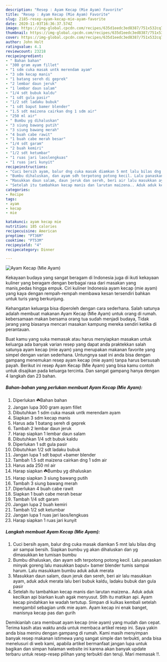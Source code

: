 ```yaml
---
description: "Resep : Ayam Kecap (Mie Ayam) Favorite"
title: "Resep : Ayam Kecap (Mie Ayam) Favorite"
slug: 2185-resep-ayam-kecap-mie-ayam-favorite
date: 2020-11-03T16:36:37.574Z
image: https://img-global.cpcdn.com/recipes/635d1eedc3ed8387/751x532cq70/ayam-kecap-mie-ayam-foto-resep-utama.jpg
thumbnail: https://img-global.cpcdn.com/recipes/635d1eedc3ed8387/751x532cq70/ayam-kecap-mie-ayam-foto-resep-utama.jpg
cover: https://img-global.cpcdn.com/recipes/635d1eedc3ed8387/751x532cq70/ayam-kecap-mie-ayam-foto-resep-utama.jpg
author: John Holt
ratingvalue: 4.1
reviewcount: 23218
recipeingredient:
- " Bahan bahan"
- "300 gram ayam fillet"
- "1 sdm cuka masak untk merendam ayam"
- "3 sdm kecap manis"
- "1 batang sereh di geprek"
- "2 lembar daun jeruk"
- "1 lembar daun salam"
- "1/4 sdt bubuk kaldu"
- "1 sdt gula pasir"
- "1/2 sdt ladaku bubuk"
- "1 sdt baput bamer blender"
- "1.5 sdt maizena cairkan dng 1 sdm air"
- "250 ml air"
- " Bumbu yg dihaluskan"
- "3 siung bawang putih"
- "3 siung bawang merah"
- "4 buah cabe rawit"
- "1 buah cabe merah besar"
- "1/4 sdt garam"
- "2 buah kemiri"
- "1/2 sdt ketumbar"
- "1 ruas jari laoslengkuas"
- "1 ruas jari kunyit"
recipeinstructions:
- "Cuci bersih ayam, balur dng cuka masak diamkan 5 mnt lalu bilas dng air sampai bersih. Siapkan bumbu yg akan dihaluskan dan yg dimasukkan ke tumisan bumbu"
- "Bumbu dihaluskan, dan ayam sdh terpotong potong kecil. Lalu panaskan minyak goreng lalu masukkan baput+ bamer blender tumis sampai harum. Lalu masukkam bumbu aduk aduk merata"
- "Masukkan daun salam, daun jeruk dan sereh, beri air lalu masukkan ayam, aduk aduk merata lalu beri bubuk kaldu, ladaku bubuk dan gula pasir"
- "Setelah itu tambahkan kecap manis dan larutan maizena.. Aduk aduk kecilkan api biarkan kuah agak menyusut. Stlh itu matikan api. Ayam kecap pindahkan ke wadah tertutup. Simpan di kulkas kembali setelah mengambil sebagian untk mie ayam. Ayam kecap ini enak banget, manisnya kecap pas dan gurih"
categories:
- Recipe
tags:
- ayam
- kecap
- mie

katakunci: ayam kecap mie 
nutrition: 185 calories
recipecuisine: American
preptime: "PT36M"
cooktime: "PT53M"
recipeyield: "4"
recipecategory: Dinner

---
```



![Ayam Kecap (Mie Ayam)](https://img-global.cpcdn.com/recipes/635d1eedc3ed8387/751x532cq70/ayam-kecap-mie-ayam-foto-resep-utama.jpg)

Kekayaan budaya yang sangat beragam di Indonesia juga di ikuti kekayaan kuliner yang beragam dengan berbagai rasa dari masakan yang manis,pedas hingga empuk. Ciri kuliner Indonesia ayam kecap (mie ayam) yang kaya dengan rempah-rempah membawa kesan tersendiri bahkan untuk turis yang berkunjung.




Kehangatan keluarga bisa diperoleh dengan cara sederhana. Salah satunya adalah membuat makanan Ayam Kecap (Mie Ayam) untuk orang di rumah. kebersamaan makan bersama orang tua sudah menjadi budaya, Tidak jarang yang biasanya mencari masakan kampung mereka sendiri ketika di perantauan.

Buat kamu yang suka memasak atau harus menyiapkan masakan untuk keluarga ada banyak varian resep yang dapat anda praktekkan salah satunya ayam kecap (mie ayam) yang merupakan makanan favorite yang simpel dengan varian sederhana. Untungnya saat ini anda bisa dengan gampang menemukan resep ayam kecap (mie ayam) tanpa harus bersusah payah.
Berikut ini resep Ayam Kecap (Mie Ayam) yang bisa kamu contoh untuk disajikan pada keluarga tercinta. Dan sangat gampang hanya dengan 4 langkah dan 23 bahan.


<!--inarticleads1-->

##### Bahan-bahan yang perlukan membuat Ayam Kecap (Mie Ayam):

1. Diperlukan  ☘️Bahan bahan
1. Jangan lupa 300 gram ayam fillet
1. Dibutuhkan 1 sdm cuka masak untk merendam ayam
1. Siapkan 3 sdm kecap manis
1. Harus ada 1 batang sereh di geprek
1. Tambah 2 lembar daun jeruk
1. Harap siapkan 1 lembar daun salam
1. Dibutuhkan 1/4 sdt bubuk kaldu
1. Diperlukan 1 sdt gula pasir
1. Dibutuhkan 1/2 sdt ladaku bubuk
1. Jangan lupa 1 sdt baput +bamer blender
1. Tambah 1.5 sdt maizena cairkan dng 1 sdm air
1. Harus ada 250 ml air
1. Harap siapkan  ☘️Bumbu yg dihaluskan
1. Harap siapkan 3 siung bawang putih
1. Tambah 3 siung bawang merah
1. Diperlukan 4 buah cabe rawit
1. Siapkan 1 buah cabe merah besar
1. Tambah 1/4 sdt garam
1. Jangan lupa 2 buah kemiri
1. Tambah 1/2 sdt ketumbar
1. Jangan lupa 1 ruas jari laos/lengkuas
1. Harap siapkan 1 ruas jari kunyit




<!--inarticleads2-->

##### Langkah membuat  Ayam Kecap (Mie Ayam):

1. Cuci bersih ayam, balur dng cuka masak diamkan 5 mnt lalu bilas dng air sampai bersih. Siapkan bumbu yg akan dihaluskan dan yg dimasukkan ke tumisan bumbu
1. Bumbu dihaluskan, dan ayam sdh terpotong potong kecil. Lalu panaskan minyak goreng lalu masukkan baput+ bamer blender tumis sampai harum. Lalu masukkam bumbu aduk aduk merata
1. Masukkan daun salam, daun jeruk dan sereh, beri air lalu masukkan ayam, aduk aduk merata lalu beri bubuk kaldu, ladaku bubuk dan gula pasir
1. Setelah itu tambahkan kecap manis dan larutan maizena.. Aduk aduk kecilkan api biarkan kuah agak menyusut. Stlh itu matikan api. Ayam kecap pindahkan ke wadah tertutup. Simpan di kulkas kembali setelah mengambil sebagian untk mie ayam. Ayam kecap ini enak banget, manisnya kecap pas dan gurih




Demikianlah cara membuat ayam kecap (mie ayam) yang mudah dan cepat. Terima kasih atas waktu anda untuk membaca artikel resep ini. Saya yakin anda bisa meniru dengan gampang di rumah. Kami masih menyimpan banyak resep makanan istimewa yang sangat simple dan terbukti, anda bisa menelusuri di web kami, apabila artikel bermanfaat jangan lupa untuk bagikan dan simpan halaman website ini karena akan banyak update terbaru untuk resep-resep pilihan yang terbukti dan teruji. Mari memasak !!. 
